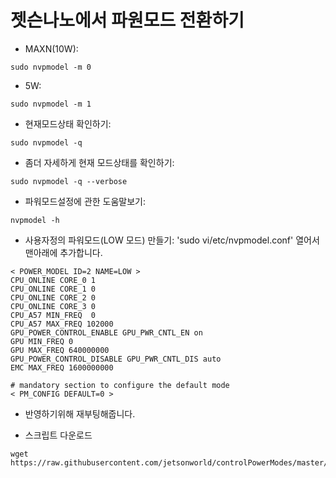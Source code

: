 # 젯슨나노에서 파원모드 전환하기

* MAXN(10W):
```
sudo nvpmodel -m 0
```
* 5W:
```
sudo nvpmodel -m 1
```
* 현재모드상태 확인하기:
```
sudo nvpmodel -q
```

* 좀더 자세하게 현재 모드상태를 확인하기:
```
sudo nvpmodel -q --verbose
```

- 파워모드설정에 관한 도움말보기:
```
nvpmodel -h
```

- 사용자정의 파워모드(LOW 모드) 만들기:  'sudo vi/etc/nvpmodel.conf' 열어서 맨아래에 추가합니다.
```
< POWER_MODEL ID=2 NAME=LOW >
CPU_ONLINE CORE_0 1
CPU_ONLINE CORE_1 0
CPU_ONLINE CORE_2 0
CPU_ONLINE CORE_3 0
CPU_A57 MIN_FREQ  0
CPU_A57 MAX_FREQ 102000
GPU_POWER_CONTROL_ENABLE GPU_PWR_CNTL_EN on
GPU MIN_FREQ 0
GPU MAX_FREQ 640000000
GPU_POWER_CONTROL_DISABLE GPU_PWR_CNTL_DIS auto
EMC MAX_FREQ 1600000000

# mandatory section to configure the default mode
< PM_CONFIG DEFAULT=0 >
```

* 반영하기위해 재부팅해줍니다.


* 스크립트 다운로드
```
wget https://raw.githubusercontent.com/jetsonworld/controlPowerModes/master/06_How_To_use_PowerModes_CustomizedMode.txt
```
